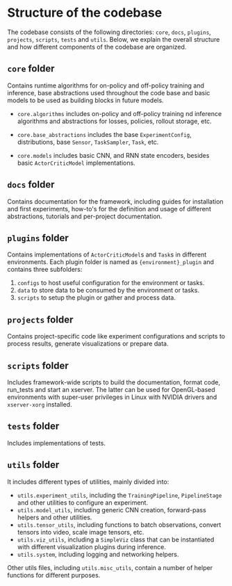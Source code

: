 # Structure of the codebase

The codebase consists of the following directories: `core`, `docs`, `plugins`, `projects`, `scripts`, `tests` and
`utils`. Below, we explain the overall structure and how different components of the codebase are organized. 

## `core` folder

Contains runtime algorithms for on-policy and off-policy training and inference, base abstractions used throughout
the code base and basic models to be used as building blocks in future models.

* `core.algorithms` includes on-policy and off-policy training nd inference algorithms and abstractions for losses,
policies, rollout storage, etc.

* `core.base_abstractions` includes the base `ExperimentConfig`, distributions, base `Sensor`, `TaskSampler`, `Task`,
etc.

* `core.models` includes basic CNN, and RNN state encoders, besides basic `ActorCriticModel` implementations.

## `docs` folder

Contains documentation for the framework, including guides for installation and first experiments, how-to's for
the definition and usage of different abstractions, tutorials and per-project documentation.

## `plugins` folder

Contains implementations of `ActorCriticModel`s and `Task`s in different environments. Each plugin folder is 
named as `{environment}_plugin` and contains three subfolders:
1. `configs` to host useful configuration for the environment or tasks.
1. `data` to store data to be consumed by the environment or tasks.
1. `scripts` to setup the plugin or gather and process data.

## `projects` folder

Contains project-specific code like experiment configurations and scripts to process results, generate visualizations
or prepare data.

## `scripts` folder

Includes framework-wide scripts to build the documentation, format code, run_tests and start an xserver. The latter can
be used for OpenGL-based environments with super-user privileges in Linux with NVIDIA drivers and `xserver-xorg`
installed.

## `tests` folder

Includes implementations of tests.

## `utils` folder

It includes different types of utilities, mainly divided into:

* `utils.experiment_utils`, including the `TrainingPipeline`, `PipelineStage` and other utilities to configure an
experiment.
* `utils.model_utils`, including generic CNN creation, forward-pass helpers and other utilities.
* `utils.tensor_utils`, including functions to batch observations, convert tensors into video, scale image tensors, etc.
* `utils.viz_utils`, including a `SimpleViz` class that can be instantiated with different visualization plugins during
inference.
* `utils.system`, including logging and networking helpers.

Other utils files, including `utils.misc_utils`, contain a number of helper functions for different purposes.
